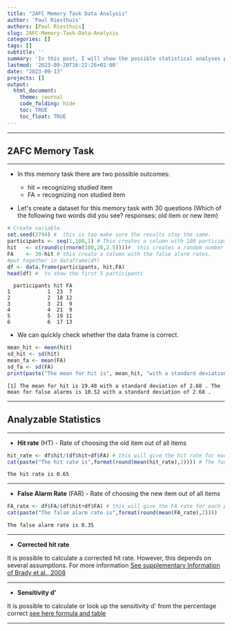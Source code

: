```yaml
---
title: "2AFC Memory Task Data Analysis"
author: 'Paul Riesthuis'
authors: [Paul Riesthuis]
slug: 2AFC-Memory-Task-Data-Analysis
categories: []
tags: []
subtitle: ''
summary: 'In this post, I will show the possible statistical analyses possible with a 2 alternative forced choice task in a typical memory experiment.'
lastmod: '2023-09-20T16:22:26+02:00'
date: "2023-09-13"
projects: []
output: 
  html_document:
    theme: journal
    code_folding: hide
    toc: TRUE
    toc_float: TRUE
---
```





---

## 2AFC Memory Task

---

  - In this memory task there are two possible outcomes: 
    - hit     =     recognizing studied item
    - FA      =     recognizing non studied item
    
  - Let's create a dataset for this memory task with 30 questions (Which of the following two words did you see? responses: old item or new item)

```r
# Create variable.
set.seed(2794) #  this is too make sure the results stay the same.
participants <- seq(1,100,1) # This creates a column with 100 participants
hit   <- c(round(c(rnorm(100,20,2.5))))#  this creates a random number of hits that are normally distributed with a mean of 20 and standard deviation of 2.5
FA    <- 30-hit # this create a column with the false alarm rates. 
#put together in dataframe(df)
df <- data.frame(participants, hit,FA)
head(df) #  to show the first 5 participants
```

```
  participants hit FA
1            1  23  7
2            2  18 12
3            3  21  9
4            4  21  9
5            5  19 11
6            6  17 13
```

- We can quickly check whether the data frame is correct.


```r
mean_hit <- mean(hit)
sd_hit <- sd(hit)
mean_fa <- mean(FA)
sd_fa <- sd(FA)
print(paste("The mean for hit is", mean_hit, "with a standard deviation of", format(round(sd_hit,2)),". The mean for false alarms is", mean_fa, "with a standard deviation of", format(round(sd_fa,2)),"."),quote=FALSE)
```

```
[1] The mean for hit is 19.48 with a standard deviation of 2.68 . The mean for false alarms is 10.52 with a standard deviation of 2.68 .
```

---

## Analyzable Statistics

---

- **Hit rate** (HT)           - Rate of choosing the old item out of all items 


```r
hit_rate <- df$hit/(df$hit+df$FA) # this will give the hit rate for each participant
cat(paste("The hit rate is",format(round(mean(hit_rate),2)))) # The function mean turns the hit rate into the mean for the group
```

```
The hit rate is 0.65
```

  
  
---

  
- **False Alarm Rate** (FAR)  - Rate of choosing the new item out of all items


```r
FA_rate <- df$FA/(df$hit+df$FA) # this will give the FA rate for each participant
cat(paste("The false alarm rate is",format(round(mean(FA_rate),2))))
```

```
The false alarm rate is 0.35
```
 
 
---

- **Corrected hit rate**

It is possible to calculate a corrected hit rate. However, this depends on several assumptions. For more information [See supplementary Information of Brady et al., 2008](
https://doi.org/10.1073/pnas.0803390105)

---

- **Sensitivity d'**

It is possible to calculate or look up the sensitivity d' from the percentage correct [see here formula and table](https://doi.org/10.3758/BF03208311)

---
